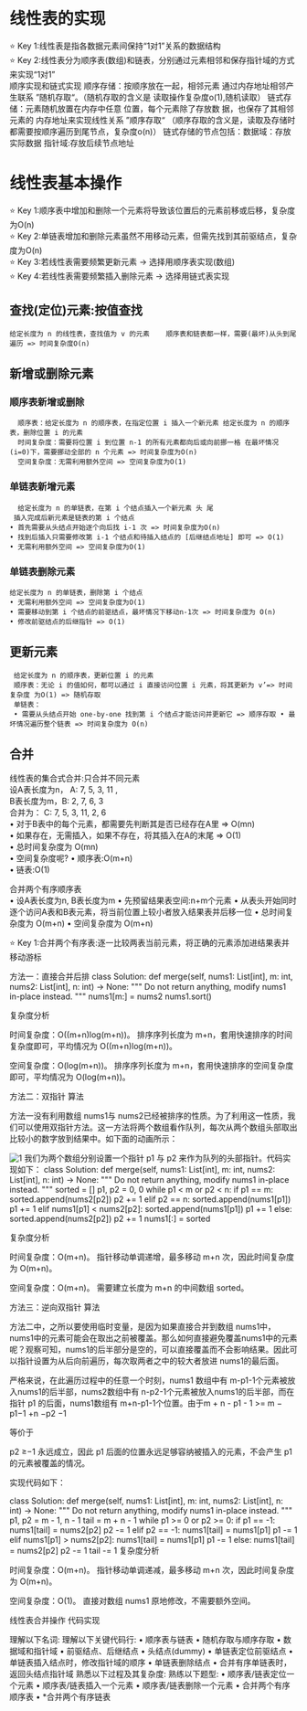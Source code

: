 # 线性表的实现
⭐ Key 1:线性表是指各数据元素间保持“1对1”关系的数据结构        
⭐ Key 2:线性表分为顺序表(数组)和链表，分别通过元素相邻和保存指针域的方式来实现“1对1”       
顺序实现和链式实现 
顺序存储：按顺序放在一起，相邻元素 通过内存地址相邻产生联系 ”随机存取“。（随机存取的含义是 读取操作复杂度o(1),随机读取）
链式存储：元素随机放置在内存中任意 位置，每个元素除了存放数 据，也保存了其相邻元素的 内存地址来实现线性关系 ”顺序存取“ （顺序存取的含义是，读取及存储时都需要按顺序遍历到尾节点，复杂度o(n)）
        链式存储的节点包括：数据域：存放实际数据 指针域:存放后续节点地址

# 线性表基本操作
 ⭐ Key 1:顺序表中增加和删除一个元素将导致该位置后的元素前移或后移，复杂度为O(n)      
 ⭐ Key 2:单链表增加和删除元素虽然不用移动元素，但需先找到其前驱结点，复杂度为O(n)    
 ⭐ Key 3:若线性表需要频繁更新元素 -> 选择用顺序表实现(数组)     
 ⭐ Key 4:若线性表需要频繁插入删除元素 -> 选择用链式表实现     
 
 ## 查找(定位)元素:按值查找
    给定长度为 n 的线性表，查找值为 v 的元素    顺序表和链表都一样，需要(最坏)从头到尾遍历 => 时间复杂度O(n)
 ## 新增或删除元素
   ### 顺序表新增或删除
      顺序表：给定长度为 n 的顺序表，在指定位置 i 插入一个新元素 给定长度为 n 的顺序表，删除位置 i 的元素
      时间复杂度：需要将位置 i 到位置 n-1 的所有元素都向后或向前挪一格 在最坏情况(i=0)下，需要挪动全部的 n 个元素 => 时间复杂度为O(n) 
      空间复杂度：无需利用额外空间 => 空间复杂度为O(1)

   ### 单链表新增元素
      给定长度为 n 的单链表，在第 i 个结点插入一个新元素 头 尾
     插入完成后新元素是链表的第 i 个结点
    • 首先需要从头结点开始逐个向后找 i-1 次 => 时间复杂度为O(n)
    • 找到后插入只需要修改第 i-1 个结点和待插入结点的 [后继结点地址] 即可 => O(1)
    • 无需利用额外空间 => 空间复杂度为O(1)
   ### 单链表删除元素
    给定长度为 n 的单链表，删除第 i 个结点
    • 无需利用额外空间 => 空间复杂度为O(1)
    • 需要移动到第 i 个结点的前驱结点，最坏情况下移动n-1次 => 时间复杂度为 O(n)
    • 修改前驱结点的后继指针 => O(1)

  ## 更新元素
     给定长度为 n 的顺序表，更新位置 i 的元素
     顺序表：无论 i 的值如何，都可以通过 i 直接访问位置 i 元素，将其更新为 v’=> 时间复杂度 为O(1) => 随机存取
     单链表：
     • 需要从头结点开始 one-by-one 找到第 i 个结点才能访问并更新它 => 顺序存取 • 最坏情况遍历整个链表 => 时间复杂度为 O(n)
     
  ## 合并
  
  线性表的集合式合并:只合并不同元素      
  设A表长度为n， A: 7, 5, 3, 11 ,   
  B表长度为m，B: 2, 7, 6, 3   
  合并为： C: 7, 5, 3, 11, 2, 6  
  • 对于B表中的每个元素，都需要先判断其是否已经存在A里 => O(mn)  
  • 如果存在，无需插入，如果不存在，将其插入在A的末尾 => O(1)   
  • 总时间复杂度为 O(mn)  
  • 空间复杂度呢? • 顺序表:O(m+n)  
  • 链表:O(1)   
     
    
    
    
  合并两个有序顺序表  
        • 设A表长度为n, B表长度为m
        • 先预留结果表空间:n+m个元素
        • 从表头开始同时逐个访问A表和B表元素，将当前位置上较小者放入结果表并后移一位
        • 总时间复杂度为 O(m+n)
        • 空间复杂度为 O(m+n)
     
 ⭐ Key 1:合并两个有序表:逐一比较两表当前元素，将正确的元素添加进结果表并移动游标

方法一：直接合并后排
class Solution:
    def merge(self, nums1: List[int], m: int, nums2: List[int], n: int) -> None:
        """
        Do not return anything, modify nums1 in-place instead.
        """
        nums1[m:] = nums2
        nums1.sort()

复杂度分析

时间复杂度：O((m+n)log(m+n))。
排序序列长度为 m+n，套用快速排序的时间复杂度即可，平均情况为 O((m+n)log(m+n))。

空间复杂度：O(log(m+n))。
排序序列长度为 m+n，套用快速排序的空间复杂度即可，平均情况为 O(log(m+n))。

方法二：双指针
算法

方法一没有利用数组 nums1与 nums2已经被排序的性质。为了利用这一性质，我们可以使用双指针方法。这一方法将两个数组看作队列，每次从两个数组头部取出比较小的数字放到结果中。如下面的动画所示：

![1](https://user-images.githubusercontent.com/34911370/128997622-a19a4013-44a4-4f1e-acf3-b00be424f5f6.gif)
我们为两个数组分别设置一个指针 p1 与 p2 来作为队列的头部指针。代码实现如下：
class Solution:
    def merge(self, nums1: List[int], m: int, nums2: List[int], n: int) -> None:
        """
        Do not return anything, modify nums1 in-place instead.
        """
        sorted = []
        p1, p2 = 0, 0
        while p1 < m or p2 < n:
            if p1 == m:
                sorted.append(nums2[p2])
                p2 += 1
            elif p2 == n:
                sorted.append(nums1[p1])
                p1 += 1
            elif nums1[p1] < nums2[p2]:
                sorted.append(nums1[p1])
                p1 += 1
            else:
                sorted.append(nums2[p2])
                p2 += 1
        nums1[:] = sorted

复杂度分析

时间复杂度：O(m+n)。
指针移动单调递增，最多移动 m+n 次，因此时间复杂度为 O(m+n)。

空间复杂度：O(m+n)。
需要建立长度为 m+n 的中间数组 sorted。

方法三：逆向双指针
算法

方法二中，之所以要使用临时变量，是因为如果直接合并到数组 nums1中，nums1中的元素可能会在取出之前被覆盖。那么如何直接避免覆盖nums1中的元素呢？观察可知，nums1的后半部分是空的，可以直接覆盖而不会影响结果。因此可以指针设置为从后向前遍历，每次取两者之中的较大者放进 nums1的最后面。

严格来说，在此遍历过程中的任意一个时刻，nums1 数组中有 m-p1-1个元素被放入nums1的后半部，nums2数组中有 n-p2-1个元素被放入nums1的后半部，而在指针 p1 的后面，nums1数组有 m+n-p1-1个位置。由于m + n - p1 - 1 >= m − p1−1 +n −p2 −1

等价于

p2 ≥−1 永远成立，因此 p1 后面的位置永远足够容纳被插入的元素，不会产生 p1 的元素被覆盖的情况。

实现代码如下：

class Solution:
    def merge(self, nums1: List[int], m: int, nums2: List[int], n: int) -> None:
        """
        Do not return anything, modify nums1 in-place instead.
        """
        p1, p2 = m - 1, n - 1
        tail = m + n - 1
        while p1 >= 0 or p2 >= 0:
            if p1 == -1:
                nums1[tail] = nums2[p2]
                p2 -= 1
            elif p2 == -1:
                nums1[tail] = nums1[p1]
                p1 -= 1
            elif nums1[p1] > nums2[p2]:
                nums1[tail] = nums1[p1]
                p1 -= 1
            else:
                nums1[tail] = nums2[p2]
                p2 -= 1
            tail -= 1
复杂度分析

时间复杂度：O(m+n)。
指针移动单调递减，最多移动 m+n 次，因此时间复杂度为 O(m+n)。

空间复杂度：O(1)。
直接对数组 nums1 原地修改，不需要额外空间。






线性表合并操作
代码实现

 理解以下名词: 理解以下关键代码行:
• 顺序表与链表
• 随机存取与顺序存取
• 数据域和指针域
• 前驱结点、后继结点
• 头结点(dummy)
• 单链表定位前驱结点
• 单链表插入结点时，修改指针域的顺序 • 单链表删除结点
• 合并有序单链表时，返回头结点指针域
熟悉以下过程及其复杂度: 熟练以下题型:
• 顺序表/链表定位一个元素
• 顺序表/链表插入一个元素
• 顺序表/链表删除一个元素
• 合并两个有序顺序表
• *合并两个有序链表




